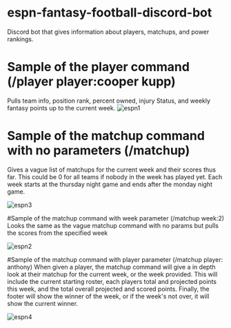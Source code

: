 # espn-fantasy-football-discord-bot
Discord bot that gives information about players, matchups, and power rankings.

# Sample of the player command (/player player:cooper kupp)
Pulls team info, position rank, percent owned, injury Status, and weekly fantasy points up to the current week.
![espn1](https://user-images.githubusercontent.com/100002813/192939160-6d309812-0fe8-47d5-8894-c63a14b3ee52.png)

# Sample of the matchup command with no parameters (/matchup)
Gives a vague list of matchups for the current week and their scores thus far. This could be 0 for all teams if nobody in the week has played yet. Each week starts at the thursday night game and ends after the monday night game.

![espn3](https://user-images.githubusercontent.com/100002813/193148124-ba669013-cf86-415f-8372-1a7c0dd9cf6d.png)

#Sample of the matchup command with week parameter (/matchup week:2)
Looks the same as the vague matchup command with no params but pulls the scores from the specified week

![espn2](https://user-images.githubusercontent.com/100002813/193147488-164a5d86-a2d2-4e46-8879-47cee6f78524.png)

#Sample of the matchup command with player parameter (/matchup player: anthony)
When given a player, the matchup command will give a in depth look at their matchup for the current week, or the week provided.
This will include the current starting roster, each players total and projected points this week, and the total overall projected and scored points.
Finally, the footer will show the winner of the week, or if the week's not over, it will show the current winner.

![espn4](https://user-images.githubusercontent.com/100002813/193148794-900449d7-c83a-4be2-9ed8-c50778fea4ac.png)
